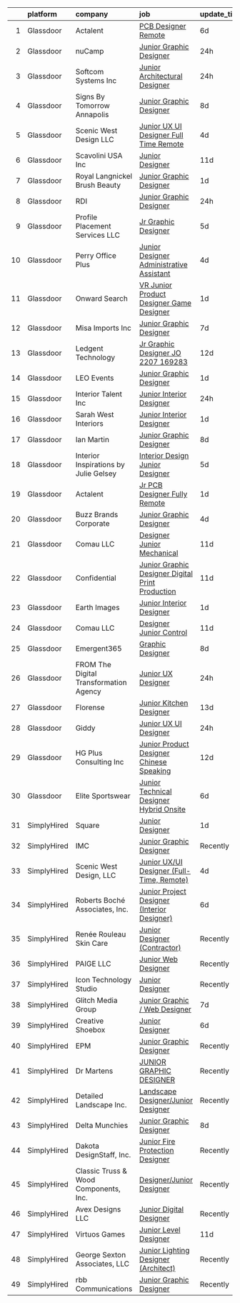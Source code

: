 

|    | platform    | company                                 | job                                                                                                                                                                                                                                                                                                                                                                                                                                                                                                                                                                                                                                                                                                                                                                                                                                                                                                                                                                                                                                                                                                                                                                                                                                                                                                                                                                                                                          | update_time   | location            |
|---:|:------------|:----------------------------------------|:-----------------------------------------------------------------------------------------------------------------------------------------------------------------------------------------------------------------------------------------------------------------------------------------------------------------------------------------------------------------------------------------------------------------------------------------------------------------------------------------------------------------------------------------------------------------------------------------------------------------------------------------------------------------------------------------------------------------------------------------------------------------------------------------------------------------------------------------------------------------------------------------------------------------------------------------------------------------------------------------------------------------------------------------------------------------------------------------------------------------------------------------------------------------------------------------------------------------------------------------------------------------------------------------------------------------------------------------------------------------------------------------------------------------------------|:--------------|:--------------------|
|  1 | Glassdoor   | Actalent                                | [PCB Designer  Remote ](https://www.glassdoor.com/partner/jobListing.htm?pos=129&ao=1110586&s=58&guid=00000182627f8294b535912797bbaf69&src=GD_JOB_AD&t=SR&vt=w&ea=1&cs=1_dd041f66&cb=1659509900226&jobListingId=1008034383531&cpc=C4A69CCDBB3B9599&jrtk=3-0-1g9h7v0m2kltu801-1g9h7v0mfihmr800-6fb0c064db6a589a--6NYlbfkN0ChYVx_I3yfZ_JDY3EFoivtqvi_stwnZ_kRt8Dowt_l_d1ydueao4NE-oUleRJ4yhgzUSivYVIO_yvYWBiVPNKzplMcsbTJY1369zMtmZnJ1Bw7YcJTeiIlHGzU2OUWeMRLOx93x6tnB3JJ4-4aHeXxqLD1rJ7hWQIObeU3_qNOpxU_nl466G3zscMeFRx8tC7_RLWFcQmNDIRFEaXgGJsgWk9vxq2zG88fsPrOUUcPyDgSR9qXZj2xpR2wwq6bOToB6J-OkbrRb5A3RgvHvpj7ZjwNC1r6QVtQMxMQK6QcFb9wamXLrOYHg8H_Gr3pWKz8EfNl4e9S4I0Y_a2IsV7X31mi6kuAzthEtZmUcUZEecrtIiloogFBrA-E9Zxbx4K78psAQLkfSF3n02a0zZ8an6xm0tJEiwNb5bLRsLWZLj3ayCs_L8aInzGw7vMnO6dQLCqYO2J8boQvRZYBkIu_YWWXT2O_pFPCOonEHmdwD0J-9VlkuonSY8udtS_NuSgNo8ZUauOEtfdeJ9DgpuVRmEdTlqjGgdzERQMlq6vXHQB3pkKdP6k6JWwnEHA0mtqV6WgqUdRjygyJBiPV3edHEn3k8jIgwqMbZiVn9ci_q0TuSWX1NneFL6iGstl66Lm2RKYWRiej_fAWICcOJFzPZbLchV1hGAyVgl2v-gv0uCG1a5rXVo67GNrxnXvUZcfllEf7CCHNIPBKqPWydMb8_UUJ7C4wMByZxIA_etjNiSrYHz8l6Cjcu0Yn8EZ086Q5WLukUXIMBmTD9qFsyv7_XzPHhi5xXaC8M2JTJcIAy46o6AkmoiP1Dr7iO5XUF3XEj4fB5LAPqqgp6oEW9I2r8iFb7jCkqbc6AyfkwvgTmtdkR-_LROjCO_uXCci5eUqyVbCoYenIQn5LhEQCsgOXCzonUThB6vnfqg-Ip8P6-I9wnw8bA5JTm50lAH-WUA7p1FtXUXY6wyKIUI7X1ddk)                                                                             | 6d            | San Jose, CA        |
|  2 | Glassdoor   | nuCamp                                  | [Junior Graphic Designer](https://www.glassdoor.com/partner/jobListing.htm?pos=111&ao=1110586&s=58&guid=00000182627f8294b535912797bbaf69&src=GD_JOB_AD&t=SR&vt=w&ea=1&cs=1_2b7cc4e1&cb=1659509900224&jobListingId=1008047519966&cpc=D99DB9A39DE67464&jrtk=3-0-1g9h7v0m2kltu801-1g9h7v0mfihmr800-7e9e858a93eadf85--6NYlbfkN0BUs6qvvK2vSJ-Bb0DTS11l5HgRXkN4TJ_ztSmXw7_O6t4VXz6E7M28QgIw_yIzd-Nwn-EggldcfvttONLLgXczS2uUPv0fBD5y4pmYTZjcm-Y_xGfcvfXZ_3SHU6UGoMLAq5ihCWzCkPZ_FeCr9eaf-MvO_Td_TBj9qJp5w6pkHr9i2cg4tzgFJ9q7my8_jAlsZOfD36RgiWQV44sH5ynqy-5Cfanahd9nxPTCpUsUicO19qjT1tPhkpz19JhTTBjBwi5NLbRiNBXIYOnqV8PyXi7WKRytP1uo-R-18C0YxUONo-uryL1PKZVRNsms9ln73drqlWYsdfwOlE0ZhWfZNpn4c1I8TVnOyWRWBlanj6j0WsFVyEZRGvCT0w_g7GfRtkYJ6yps866wMGKnj0hqNe7WF6IBlry-g8x7kGADnB_-4DKOcoip31HUXDvldOLmxD7QtmDdhANWZOQnQJid3NlBTR4i36p-YbmS6Gmmyo-L1lOhOxieA9HREiJ2_oRxSRzFEE2I0g%3D%3D)                                                                                                                                                                                                                                                                                                                                                                                                                                                                                                                                               | 24h           | Sugarcreek, OH      |
|  3 | Glassdoor   | Softcom Systems  Inc                    | [Junior Architectural Designer](https://www.glassdoor.com/partner/jobListing.htm?pos=125&ao=1110586&s=58&guid=00000182627f8294b535912797bbaf69&src=GD_JOB_AD&t=SR&vt=w&ea=1&cs=1_4f9ca533&cb=1659509900226&jobListingId=1008046860702&cpc=451933188B21919D&jrtk=3-0-1g9h7v0m2kltu801-1g9h7v0mfihmr800-f387b220f9bc2211--6NYlbfkN0Ce3LowrvSPpubloO8oLDwpDn2vtQS5HeWmk4JvU2dkJU3dlTGFqNx5DPdqMAB99amudwL-71afHQBIWGnidac2wt9UW2iqHMN2GcdR16T7Sy9IOpLP1ScScOAdQVkeKlm0vx7tK_qFm_BQKlGWoTbB_kQQkanCsDbMY_BaOc7KbB7WzhbNRPdzMJlKg0oZ58y54ulgu3OXnLMPY6k6BwWctvzkZfCNE0U9zUAkdDI2ypUI4Pm78DFnAqmvt-hvlKyQ-ql1rbkELh1BxwbMvPIUF9lJC_Ts94RhHbODrnlxt7FEGeqNmFg7iF977Dgny6S-F0IbREDikEP-89Tk5V9BzQG3h6P0KzqoOw1oqn3GBFNhyA8jbnSObbqHdbEyHbFseJj88TWWE7iRkaBs1_WwR4aNwfKqslTe8q59uGqo3tI7zKaxuR9ItH0QJt__B3wnldtlxgIJWFcsorGkU00uavPZP5sHruMJNx20gkDk-YGE81YzRqaITRx58qBqJgPSl8VXk5vVUw%3D%3D)                                                                                                                                                                                                                                                                                                                                                                                                                                                                                                                                         | 24h           | Brooklyn, NY        |
|  4 | Glassdoor   | Signs By Tomorrow Annapolis             | [Junior Graphic Designer](https://www.glassdoor.com/partner/jobListing.htm?pos=117&ao=1110586&s=58&guid=00000182627f8294b535912797bbaf69&src=GD_JOB_AD&t=SR&vt=w&ea=1&cs=1_3ec83ee4&cb=1659509900225&jobListingId=1008028432776&cpc=BA15C3E50D27FFE8&jrtk=3-0-1g9h7v0m2kltu801-1g9h7v0mfihmr800-8ee21e6e7a4861dd--6NYlbfkN0DS4klEoT-72YiTRX-eCpqoZkSSEUVFDMFXU04euTm0xQhOiOYe2oJWiDNj_lquXxLFb0OtYnSKW4dM6pDGYKP9tGartCdpRQSkimULGehfeziEPPP9ABsP0L3qZpODt8kldoPJ6J_0mz_adiXivoFDxc_zeLUoAfhAgQpn724nT1E15iBT7njFOr-cDvckO4oivxuhZL_goam8M-lxeXVn-x7JPtoakOtquZqpsAOVKw64hCuPzEaldQHa2f8EQpvZNTpH8CyuWjSNeiCiKLlvudcONFhZI4n445DddWCxF9AFsvL364AcCj1FeT-1RGN353kcXxuOXy9u_zF9tCjFV3Bk3VsfeWlC-0EhosQwtwNY996BEwTTEdodzR4BVzhwADNukFh0dFfOf6CtlASvr8mTur-jzcpKpGvg9_yLy6KWLg6YDjveTk6FtTJFahMXIvcjUWdlnRTPCQrVRtEf7VpvETQkPRcfAlRTVFyoQB24qX4d_xxhXMrUn8DN-L0%3D)                                                                                                                                                                                                                                                                                                                                                                                                                                                                                                                                                             | 8d            | Annapolis, MD       |
|  5 | Glassdoor   | Scenic West Design  LLC                 | [Junior UX UI Designer  Full Time  Remote ](https://www.glassdoor.com/partner/jobListing.htm?pos=109&ao=1110586&s=58&guid=00000182627f8294b535912797bbaf69&src=GD_JOB_AD&t=SR&vt=w&ea=1&cs=1_566e59df&cb=1659509900223&jobListingId=1008038829494&cpc=2CAED5C921A5F994&jrtk=3-0-1g9h7v0m2kltu801-1g9h7v0mfihmr800-dc813bf411e91ac1--6NYlbfkN0Di20U8kyODQb6-AO2Vji-gz3AZLHnbpBo966FLagvruq3rFILu0QvDCpK9UhdhY_d3JowbU6n4M11Js_LYbmnqLHRnBQlkIY0B_Cmuwl9MtxMY5L1RwWegY5XzXch3d-pZliW03Y6g450BCFkjxvpcFSRt0cU3pNoMNOeHGzZK_laZvnMCqk-rDD-w6puXKxGxMSEuaEdiz7NppxSr_Pd_NFEfo7i9kbYL6F-sbi9MnfP0Cl0PmPFkyLv7_7c5WqnZquoeNIj3db7hZyAyOKjrccFjdT1kh5DmCHN9uKY5b6C8Yc_gz3X2y1HO5a3C-_p5SR2A17DK4D45xPBTw8Rf8eujGLsJwvKc_tu39zVtcfDWEealVrQDsxHmRkRjBpu_WI5_TiSGwnwVaUZibgPG0Pgh1RbRi-0iyJjmWo46W6eQWbiFgiosf7bOudgfocl_cb7tVeqBhdkZ3C3QUWhp)                                                                                                                                                                                                                                                                                                                                                                                                                                                                                                                                                                                         | 4d            | Remote              |
|  6 | Glassdoor   | Scavolini USA Inc                       | [Junior Designer](https://www.glassdoor.com/partner/jobListing.htm?pos=101&ao=1110586&s=58&guid=00000182627f8294b535912797bbaf69&src=GD_JOB_AD&t=SR&vt=w&ea=1&cs=1_d48676cf&cb=1659509900221&jobListingId=1008022693902&cpc=90FB925E786A2860&jrtk=3-0-1g9h7v0m2kltu801-1g9h7v0mfihmr800-a67a476fd24759b8--6NYlbfkN0APToHrk7ILONyRglvlT3LJMO76dZGJsKlG8WQjsY8Cq8sfDFa7YMJqm6oZMXXwQvY75ITod_lNfMSPf7IFS4YMwT2jQcZQll4CLxI3dWIMJKeTTvWRMEK2wVGkBSJulV8aHsUzKvEwNtcagAZ-fVmZmH6StCRjfGpLmhsIsRDh67hqU4DVW2FJ_Yk0UPrVvbD9tZhsbRf_WiYthkLflMvYJGrjZLpyjjOoFgi7le-1P3S9kBM38zsReOHvTq-h3_9dc-0yqapSa7nZWPJnUinE5F24DkoVnO1IyskFUYcr5CNA5bodKAubIGtw9BF1iM8QTLdKuBnc7hOVAON1deYwGIMR3Q5bX6-fA7sjpzsU5YE_pexx16C4YERPKK_GAOw5kMGWlNjO3_KAk9Hdan9pgR5v0YCApGo9Zl6tcbwiPSNxc5D3giRlY7HRqI6VCdJCtIUDVn673YaNTWo1Xs_J2FblTG2uFsEN_vm30UU-8XKvPF3RXvwwFDvGRoIr4NI%3D)                                                                                                                                                                                                                                                                                                                                                                                                                                                                                                                                                                     | 11d           | Las Vegas, NV       |
|  7 | Glassdoor   | Royal   Langnickel Brush  Beauty        | [Junior Graphic Designer](https://www.glassdoor.com/partner/jobListing.htm?pos=122&ao=1110586&s=58&guid=00000182627f8294b535912797bbaf69&src=GD_JOB_AD&t=SR&vt=w&ea=1&cs=1_4ea8b734&cb=1659509900225&jobListingId=1008045002325&cpc=5EFBB0462F9C6B7A&jrtk=3-0-1g9h7v0m2kltu801-1g9h7v0mfihmr800-421cbe952939c798--6NYlbfkN0BpE-cAQ5W3YA-r2UOG4w0-H5Jb_BoUWZJSJyhMu0PMY1SwZdU3k5qf1ZYQ-yXwxSs0iKPWV4IZNRz0iiLHN31d6WCXP7o2GtapHUV2QJ63hgmEax7XwaYMq0RB60QeCrB7JIqvD5tjYqVkKP4dQQdsPdpWj659v2Un56dbbeuh14v8qTBC2JYFTL_imgQzAIQ37c8OIKo3kxgi6VLYZ2_MHYx_Pmq2CXVMbE-kkki45-F69sMk3lE4hWh42WzcqSwJmpDknNg-e10klu12XaSyhPxrxPCBHne72vGStbZxFlURwaHcEWGiJipKU0Z8yVM7OjYxwf0jdZZi8IlRigb_Ezuuyy5TBZIafO6yyZlH3pcWXdk6p2pq_nwqB6o2Y0pb_qCpBgzUQm13hWxe-6QahTx3TwfwvLOaH5tYda32MZrtvVjbJ3vUdNvCGv2PTxGqhjU1XiU8VfoxZEccTBnJtG4NUi16GB8ur-e21k86V56HWjOqK6fsOyMB8KvKcgQ%3D)                                                                                                                                                                                                                                                                                                                                                                                                                                                                                                                                                             | 1d            | Munster, IN         |
|  8 | Glassdoor   | RDI                                     | [Junior Graphic Designer](https://www.glassdoor.com/partner/jobListing.htm?pos=112&ao=1110586&s=58&guid=00000182627f8294b535912797bbaf69&src=GD_JOB_AD&t=SR&vt=w&ea=1&cs=1_2e835374&cb=1659509900224&jobListingId=1008047792371&cpc=56632219D727AB75&jrtk=3-0-1g9h7v0m2kltu801-1g9h7v0mfihmr800-d8ef0bc2bbcec5d7--6NYlbfkN0DdNONLqhA8z6QrX6vw37qu8cGScUjPKwqVQr3YAsb4-0eBp-RYgg9wh7qUk48AVuOAqBxdSBybmM2NVdrChKCzUqsdmJE5szkNoDt_nK-dxr4xOmjaPFYfK3XPOWXqao4BdprBO8pakyJxbCgT4nXyF2QSqlujt1moYQTE7-Gl-9xz_0d1RPv7OQT1_IkqpMEZrs9Kv6CaHsHUHLU3TRSC8jbPMzsg-Bx0iaC9jhbD_9wBXNkdhx_yT8-KdVdDfrxgYWZeDcAO1JqQq7X5k98-5AyOL1SrW-NJ-7eKACBUBM76MWOujmSsnPjcWhAYRlw2u3i7BFyApbsYLgoYzmh-nUIyuAZkHVWmRAUkGnudX6ezEAbmD169ZkmGFO6yLTEIQcjoHgAyYhn4fhuRhTlB4R5bWKNmcAkNbL3JgWPoN90bIQg1W4Aoy4W3VBbGA8A6teUyNGdarlTuEa8fpLSlbrrz7aaV9BpIYd3t_NnhZt2dJqZJSZKJMX_lCCtj9auwaA1ruhWDjQ%3D%3D)                                                                                                                                                                                                                                                                                                                                                                                                                                                                                                                                               | 24h           | Rochester, NY       |
|  9 | Glassdoor   | Profile Placement Services  LLC         | [Jr  Graphic Designer](https://www.glassdoor.com/partner/jobListing.htm?pos=124&ao=1110586&s=58&guid=00000182627f8294b535912797bbaf69&src=GD_JOB_AD&t=SR&vt=w&ea=1&cs=1_0cf3d9fa&cb=1659509900225&jobListingId=1008035779308&cpc=0C139D4CAD5A6DB2&jrtk=3-0-1g9h7v0m2kltu801-1g9h7v0mfihmr800-bc00bc8c833fa788--6NYlbfkN0AB9QmTA0CCjNV0D_cA_rQfbQIKI-slyn3CIlmX3zDlnjEI3r6Ie5n1aNp-tGvbrIQstucOv6WKlSuZQ0JDEwJVGeVHKP8I8TrFNQPxQxFrIV-j-YcZJxG20czVRMppcpit16f4uHrjMQE9Wpq8dkWE_C3mQvcum8IDuT-vDSX0KXNJCODtai5EX-4XYeRsudmdS5mVrRCsi7FYuQaD01ZP89jaGQ6ss_Y128YkHdEbIOFNYqWOoJUEW8U-HBalDVz_bWrYjGPBEF7B8AaYNQqothrilnTlEgJyfnK8UrCTVviRKBpck1AfhcrgGciDdiRtyabNUmU7YwQ2Qvz-KNtZS5MqPHz1zQFGdv_CmX-aJR13bzu6DbXOVj_soSQU__1SxQBwBFhvxjE_52Sy-TTV-sDQRrkyhMmPW-UbD2G7b8n6obyAY4Qcup3E0vJhHqQ6fo8ocy5QexCprlCPoLf9-EkbX0LBiLAPBAJhw6co5xZti0Ko4S2rjK3gOzJWDuugkE4MA9QkYsfNtj9AUtgZCLbc3GKCwOCgagTMmhFm3Q%3D%3D)                                                                                                                                                                                                                                                                                                                                                                                                                                                                                                                  | 5d            | Washington, DC      |
| 10 | Glassdoor   | Perry Office Plus                       | [Junior Designer Administrative Assistant](https://www.glassdoor.com/partner/jobListing.htm?pos=119&ao=1110586&s=58&guid=00000182627f8294b535912797bbaf69&src=GD_JOB_AD&t=SR&vt=w&ea=1&cs=1_d3dc143d&cb=1659509900225&jobListingId=1008038045942&cpc=39A4E8CE329AB187&jrtk=3-0-1g9h7v0m2kltu801-1g9h7v0mfihmr800-dea08515077e5541--6NYlbfkN0D0ZqxdZg2TwcIemQ4yr89eGinLCR7bn2QHXosobzuZIHsiSwugb_1pIJNK56fUlB9z4Ba1KHhOtesbdIocpEw34sEX8Qsow8XOsXqHpg40_AA6to6_lPMxW9PdKXK8nfrzQcxtpcC5xJaFbEI2J4ueVU1_UGLydAKk37iIWbu2-aNeHoXiostu1sAUNjT6tRA60yrY4v_LoryUekBE1T6sOQ6QWGmj06u7l9qxlLpknin8cDi3l47hricDThZIj5xwd8nBc3ve1UrauFxQ6dejFsrKhtGIYxWLRLct6k_5aHNBYhodBdYxbdtVK0cl4sjdTTvjl93b4KydIj8jpFYUAjSmyW-fjOnDWtiuoncv-emiByslwMzBTCuCSKswtwBtxeZbfIsjsVHvBTyhxicDs8bZJG2v6sPIzXhzyXPxBGkQWF-FVj6UuM5DlqFLcB-q_RcsHbK_aHzdap3waWiNdbEvqKM3jDv7zw0PVqW_i1grNoRHUaZrDdX3IYKjGgx6QeIvHGySmpkNeeNwHcV1)                                                                                                                                                                                                                                                                                                                                                                                                                                                                                                                          | 4d            | Temple, TX          |
| 11 | Glassdoor   | Onward Search                           | [VR Junior Product Designer   Game Designer](https://www.glassdoor.com/partner/jobListing.htm?pos=128&ao=1110586&s=58&guid=00000182627f8294b535912797bbaf69&src=GD_JOB_AD&t=SR&vt=w&cs=1_a857d73a&cb=1659509900226&jobListingId=1008046011844&cpc=47CFDC01B3F81FAC&jrtk=3-0-1g9h7v0m2kltu801-1g9h7v0mfihmr800-23ae7b5554010dbd--6NYlbfkN0B7YoEZZ2QAGDyEGGmBPAUWSHc1Mt3sMCn9FehKcWA3w0R0aH9tn_iPRcrT6N-MqNT9feaHJmheVURNHk2ViFlQoiihs_OX6PHKNSP9eYUINWltSyP3M8wxDe5DGLNW9sbL_IZ6P6QLtFW9k_mzOSzToTM1XI0nJt3Hy4cZKfdyiupqMAffwJQJ_LQGRjr_QDkJ-JinEPZ_4-LMFmeR8xWr68jsRnbnRFVhfL8SBjFTmS9f81ls6gYZKlyD_OzDPLH5x7ztPIDX6H30RAoFmGO6QM3togAd8t8-91Ly5kezsMOUAnO9VOvHt1lzTQ6N99krMa2L8krKQ-viVq72wf_cGNS7qj1sBC8_FAjWVfHZ7LGXzvcCb0mhy3-WtY2nmqjY8H0fbh3gtydSCHKcBZ_FOS4NNx1uoIdtnpHSuR8crTJ1kDZdAfWpmj2KN9D7lm8AHB5ie1OGv4INWICFdISs7fdfOgFd5tp-u3O_5N6Fha8KRtPb5RuSCcknYfZ7X6qOxlA6-GJ5dTCId8hawgrvPEXSntmFeidQZhyN5aKuV-S0Dl5Ix5mrdCt0xOSZjvw8VE4O7RBxaYDrxXvsmzW6cs8IE8TVbjE-3xVqW9DoiFMlBo8tsIkIgv9Im0_uPbVnTMqMrGUNBEh8L0WiVux4EE_I-jv3TcMRm53Oxf0yKyqDevQQzh7zZHf3erkS67ye8GA6Si2C176osezNLsX4NbJYu3VMjKfVCX-Bjt__K2odh9D8dfS08vArvfnneijr6g8GdrKaQSBCttCjO9rFVe83yAXYgVapEvX9aqpJT1xXz2svF3nNEjyLUG_0xIrZigNNpl87vdWWysLzBI484a2an6iBlPLZhi8665AuyvA8A87zUh5cZrh2wrbknBzCK2laWlLhvLsIxa-YWk1rD4dsYNzxVipfrTZxPje51Ow4hDBNOozE00UU_uOTQV9jK9xmk_QErFNPCAb_1Nly4uh0eCjzya47m4fMZmJNHz49Encj1Dgxik5WUl7MHTkkDpbKZKkK1g%3D%3D) | 1d            | Seattle, WA         |
| 12 | Glassdoor   | Misa Imports Inc                        | [Junior Graphic Designer](https://www.glassdoor.com/partner/jobListing.htm?pos=115&ao=1110586&s=58&guid=00000182627f8294b535912797bbaf69&src=GD_JOB_AD&t=SR&vt=w&ea=1&cs=1_1de44f66&cb=1659509900225&jobListingId=1008031590393&cpc=C891152315FA1AD8&jrtk=3-0-1g9h7v0m2kltu801-1g9h7v0mfihmr800-b1aed8eff658bced--6NYlbfkN0BW6QI0tSpK3g92-Yf9PGUZqDECyaAu3fyvcJG7wW-uOSwkns76Rjw-eNTFEuMJMoWAqyOKi92TMFOk6nUloYADnQ5b1Th0o5ZmkgyDq6r1y-x11P7zvRlhC-I3UspMrPI3QPnEhalMoja3RcSR4JNH6jU_SPCysLEJzHGWU7dRDnrIqlhuPiLrstzjgsBz-5tv66ITKU6owAFGIwGHBWSh26BYjVXeumTRUSNhFnWrzds6xgZildkyfe-UA9WEzObPodu64S-CaiUBCs0QS1xJX1Hh73QE3VHWels95kfOiSBVe6VhWwLL85WQ0F8cGtI8S-_lyc5hH768C89QN1jtW14UDBF7CVULb-v8CVr1EQxlACVgQeFJb5BC_ZDisK3RCdBVrALc7u2WWSSwHf0VuqR-0x2O5aju_yrpKLOagANPx8SRa68K9nwxCputCqF0cIxvqwaDeGCb-68ZWIPp0-uAPgl95QrQCBAhkvtsbynvq5VQo-HQKiDvL8EgEtXvrU0KHuX7-Q%3D%3D)                                                                                                                                                                                                                                                                                                                                                                                                                                                                                                                                               | 7d            | Dallas, TX          |
| 13 | Glassdoor   | Ledgent Technology                      | [Jr Graphic Designer  JO 2207 169283 ](https://www.glassdoor.com/partner/jobListing.htm?pos=130&ao=1110586&s=58&guid=00000182627f8294b535912797bbaf69&src=GD_JOB_AD&t=SR&vt=w&ea=1&cs=1_f5421e66&cb=1659509900226&jobListingId=1008020011438&cpc=3BA4CE39D5B5DEF5&jrtk=3-0-1g9h7v0m2kltu801-1g9h7v0mfihmr800-0c9d824ff1f539d0--6NYlbfkN0BhfrGGbcblirJ0_oD-V1jJ9SBvie1turFDKTAe6KCgNxcglQf_GDNs19Mxti6n_SpG6kWkTAPOP-y5pi9QHxxuTlMPuAQAX7yRD8SmZBSYZXronnT4fNhGWoszvIp_6aZxwSjveuci1UE5s602Icy8320mlRy0wC2si8AD03ZNLl8MMS-86tbWMuMml4R6ZBbEdXX8RYtVjcAsl4C8tB0iwBjQ9whaahob4yTe-OOBmeQm3JWUt2ET-ziR6FpnQB10ZABAYfZ1YMM2x-iaOM_YVwnK0_kcH7AU5jv6zV8qDYX1BV1h27mN5gEBrMvGEHcoBXm6NCoaFoxSCHygQ4Q1nDuI8TvwjebNLhuxu4_ibdMkr1xOqaejQl5t45nhzJRkGB8mgajaXmm8UUez7W9VMd-3_Njr3K2qPswPNujE9Jp76GVUpphvrw3ZHwPtSnC6olEZGnxjen0GFdr19NN9xluFwPhVe5tonY7BtKnwNfZ2kulD9NbRuxfSnfL8fb90X30-ZGxo2CtfDz0IG5CQQBu4je4GK7c4MgQpYVKSmvEz6eqSXHLo4sERxN0rorwb6AeJ6k8IOvHykg12uaydAFtFJUWYPyiOgq09CcOU1NMF2CUY2ayzKxnf0VbxaNo%3D)                                                                                                                                                                                                                                                                                                                                                                                                                | 12d           | San Diego, CA       |
| 14 | Glassdoor   | LEO Events                              | [Junior Graphic Designer](https://www.glassdoor.com/partner/jobListing.htm?pos=105&ao=1110586&s=58&guid=00000182627f8294b535912797bbaf69&src=GD_JOB_AD&t=SR&vt=w&ea=1&cs=1_adf71061&cb=1659509900222&jobListingId=1008044713980&cpc=7E331B339EFC28D0&jrtk=3-0-1g9h7v0m2kltu801-1g9h7v0mfihmr800-251993c851a85eff--6NYlbfkN0CNc4_XkOrCJIG4rbt7jOELJF_6cAKStNL9BRzWr9Kw7wdakKiy0O99qzqOGfkyO-YeBrDOsOQrLVQCoySknxySUnQvXpo35f-aJKMH4TBJQlu60S_QJXJc0AEfbIynZZqbRlJCEncPpb4IJJEKo_GGbEnSLVFQZysL3bTWOd2AiWGssLXZooU5_hAs5ZEqZiLURtMadiTwSyE4wm12LhiiTUz9v04kcd2uOejwmx6B3IRSLb4OmbuRy9rta1OC93OaAxvHWAg-SvmKl1nZd0z7JdWVkLduiNo0LUb39hkkWfs5jOoMWI3dJ3cUJi2a8g3SkX8ioeqCUd6Q-1dD89LAph7irB6PaWvVIv6ONv2oUENYp-HXWxs-tQjzg-1UXEMot-fdi_ws-Wy7Wantd9UUDeYxSbMA5GXdpbTHCATzAuDEDP9T2pvHC3vs4UgCc8aewx-SOUoejO3Yk65gAMf4otG1nn_VXKg9twCHWPbKJayr5Ob6wxxqJoZWSkb8yZnkFdd8WK2PfA%3D%3D)                                                                                                                                                                                                                                                                                                                                                                                                                                                                                                                                               | 1d            | Chattanooga, TN     |
| 15 | Glassdoor   | Interior Talent  Inc                    | [Junior Interior Designer](https://www.glassdoor.com/partner/jobListing.htm?pos=102&ao=1110586&s=58&guid=00000182627f8294b535912797bbaf69&src=GD_JOB_AD&t=SR&vt=w&ea=1&cs=1_ec219258&cb=1659509900221&jobListingId=1008047126345&cpc=8A0D8B039440F4CD&jrtk=3-0-1g9h7v0m2kltu801-1g9h7v0mfihmr800-fe5b1be49082d565--6NYlbfkN0BHO6Xna3q-OA42Vsaiw1ZeznZFfapgo8usajcmRKi3sgRZsLf5BhmjiMA7JM8CICw2txzAC5LpSkiqE3m0w5_9YYBGcW0UBZwm05737WzgmVIsMFtxDVox5HCrvcS3ndXRcIgXQwJJ6UNVx2mrEz2KpvnSD6KZr-MfjHha9liS5nXpzNLIgN64vmM2wdE8YIwCDfp-2YtPAknKpEqVC61VTN-6CzPbtXaIhO3boM8mnpRAcGM1v2oUjgiWK3N7iAUC86kqK1sQCXFTmg4Ss6Qg9NDgqXUsexk4EqlvdyewjjwaeZW3WDQKzjiOOlqYUT6ZhLNFMRKA1R4tCCq8kctuYSIE6wmNhKD2TQVP7WGWdTg_gPMYKEbbNEWtKOZxk8GC1o8kyQCWSaLz_aBNwph7uA5fmXdNb0TrsxZxF5c4glnLcgUtPEe1zyXrT_3L8TdjvBc-_XpycYMm9H-WwWNdo2AGiRdZGaGNAVslwhjwQ_Ont78boNeq-dgMuZwtgYXy9DqS-bebtsthjB1COlWEuHULULS4ECM%3D)                                                                                                                                                                                                                                                                                                                                                                                                                                                                                                                            | 24h           | Boca Raton, FL      |
| 16 | Glassdoor   | Sarah West Interiors                    | [Junior Interior Designer](https://www.glassdoor.com/partner/jobListing.htm?pos=118&ao=1110586&s=58&guid=00000182627f8294b535912797bbaf69&src=GD_JOB_AD&t=SR&vt=w&ea=1&cs=1_46fb16aa&cb=1659509900225&jobListingId=1008045473165&cpc=3DB599BF2F4828F0&jrtk=3-0-1g9h7v0m2kltu801-1g9h7v0mfihmr800-ac62aaee4ca5648e--6NYlbfkN0A9kfZTiRYWHt4V_UlHnTnplz_AAP5eM0gguD2bxK_cc1X3QwunYtntffsN2-ZDTkWTmrgwhVw7xAzAU4V9tZj7Vk7b9azP5o_cWyF7OKrorpcnUkDNLe3Cvxomjb5n3QHwnsR2fkjf5qkoJIL8oaQQ6ffn6nVa1DjpnFRBWyTKpcsGMVwKM7c5csvcRh97HbRN7j7VWoDjPb1CcLJlbUk0YNesmVK8cTlCPQeuT_S1KaTf7VobWnmZuoaUR6kccwdDOTUQmfW6XQYWxGnX_nrlWquRYDmtoNgliUDAF_XhRPxVZLfR_W5h6L0e7aPpN5H_dpMEykurvaW03IbG5K6nemvh-o_DPdJUSqVa0mCBm-gZKr8DyMDbi7RN-SLYxfzuQCIHc4FDVCNkYS0fBu2EZwykNG_zAm-mmZCPxL3PW7Kl7wOI084uKmX_bOXfIpJLOqZOgnlsg0JanAoLxvxY8IDkbZqZNH0fxKEiZTp0mKN33P3I3-vUBjKkTs7MDpo%3D)                                                                                                                                                                                                                                                                                                                                                                                                                                                                                                                                                            | 1d            | Los Angeles, CA     |
| 17 | Glassdoor   | Ian Martin                              | [Junior Graphic Designer](https://www.glassdoor.com/partner/jobListing.htm?pos=126&ao=1110586&s=58&guid=00000182627f8294b535912797bbaf69&src=GD_JOB_AD&t=SR&vt=w&ea=1&cs=1_7dcf78f2&cb=1659509900226&jobListingId=1008028554443&cpc=AC285F3A3ECA6BB0&jrtk=3-0-1g9h7v0m2kltu801-1g9h7v0mfihmr800-bc80a271ad76c85f--6NYlbfkN0Da55cD5SyBLpPH7k1CrVrulUOH2z8rmQzTVue5eMZiIb3wkNQGtKppyEjT5HSkoW-pTH8ZvLdW1x0bHRMsM0UCYHXQxyvmqEXNWoY_1xcSEbmLL4ZwkruUawrVGbAF4JX5pIFoHoT0RhNKAuy3H_47l_iaWQWqHjrkuHDq6HNU53Y-UuelfvGEzaXjTO7Jt1xWctCQThOSDwytvW--MySY8wKdAoWmibkfAzXFkjvbgGrjk1pRJDSWD3bScgt1q2z-YGlPLrIE9EgYpBHD17MTvoF94o6d9MbO5QaE829ZDnDjVspG5dKq28isTmcSuscecijDS7L8p6P7PKyk0nG0Tg-yC7F3n_wCe1tT5IBda5aQSVbD4U8HXJR4YTOmMDaFNUtxl4m9m49GPGsKhrZzyTCqOwQGyNDvD1AKGnNr1g6zED5D1g5LMc8Ar6V724u5DDCs92wy4REmVFDKYII9muuvj1qGTlVB16oprGgMmXUrS421uBBPHMzBXkbaaF2V4SqKyZQ4eGsZJ_sEpdg9aBrqJ6L-dLau_8rl8CSUJuyOyUul4yh-REx99yjrgygrOBqzOhBX1rHG_1GqYy9I2aTDjfpa6CAYcmGW7S03f7_UnEw4oRRW)                                                                                                                                                                                                                                                                                                                                                                                                                                           | 8d            | Manhattan           |
| 18 | Glassdoor   | Interior Inspirations by Julie Gelsey   | [Interior Design   Junior Designer](https://www.glassdoor.com/partner/jobListing.htm?pos=106&ao=1110586&s=58&guid=00000182627f8294b535912797bbaf69&src=GD_JOB_AD&t=SR&vt=w&ea=1&cs=1_0009349d&cb=1659509900222&jobListingId=1008035630445&cpc=BBBD384EA192911E&jrtk=3-0-1g9h7v0m2kltu801-1g9h7v0mfihmr800-29ac1a4245cbcb57--6NYlbfkN0CB1tmP7rfbaHtYFmPjg1Xv8BJr6DUbyz0HQmM4H563ArpFMs2Wc68sjP43FsWD8c0ZpTOdmTPgwtM0goJng_gGnJZuzUpbWpSNvKXHChmKhvv3RehOaLSZJEKYp5ZiVmzqd0ZaJ3dX8TJiks7HyZ1vWF23aroZegSno7Z75eH-3ZrTNMzX6zbmfBdf-lNOQvEfyaGtiCTB1yZ4ZDSbxePrnRDKHNvOTrKgDLU3vCZc18Bwp1M_hGmKtgrKbyFwVHK0iEpKkB45kcZ9eB4tcu9azRnn3Pt-ZakBYLN7whmGM4zsTHieQKA9p5OhiZ-7KeLB3MnXRVzBXsZy2A-h4taTjP1Nrp1OY-X1Hl7MxxTDAAxdvuEYsOcMfkXjp6DpzKRvxnko5apZSpb3VRvGqOrXfL0ZwO9j1xn0uN6ZGxnivkrq5Kry0PG7orTCQw3i2CjK6-vfhvLV4gjMN-Gx6Ksj-XB4aHOZQn0qdu8eBv1Z8vATZk_5sVkVqeyFihY0BpPd9ZgzaZHREs7B8675IcR9)                                                                                                                                                                                                                                                                                                                                                                                                                                                                                                                                 | 5d            | Manhattan Beach, CA |
| 19 | Glassdoor   | Actalent                                | [Jr  PCB Designer  Fully Remote ](https://www.glassdoor.com/partner/jobListing.htm?pos=123&ao=1110586&s=58&guid=00000182627f8294b535912797bbaf69&src=GD_JOB_AD&t=SR&vt=w&ea=1&cs=1_40a7e778&cb=1659509900225&jobListingId=1008043320146&cpc=B076152010A3B66C&jrtk=3-0-1g9h7v0m2kltu801-1g9h7v0mfihmr800-0c0a290917e44a6e--6NYlbfkN0ChYVx_I3yfZ_JDY3EFoivtqvi_stwnZ_kRt8Dowt_l_d1ydueao4NE-oUleRJ4yhhu6_SvnNr1ClYJTXE2U8E5ywS_q8ScNcSKjmiDpGTsJ2-K_-hkuLtuw6P2suJR8KlS-_P2AGcMFbFstggASmHhP6IA-2gv2BFPqPGPbmSMuCQw5iBVxmM1j5ttqv0EnOI7J0wpWzWyFNZkC9lAyOvx43WllbreLndaGzVy_Si2PHNFUNRGTRdQqUnnhJs9dWRyKXZVP3UVF0gMKEPd0O2B-MzWvF8VmDFRSq_uc4OSFDZ7BmwlUdIxyi7RcRRiJAlkOcxMBttjaDjw-F57N3JmGkQ9bwya8wEI5ORTxXdK869XQZjhuY0Kmg_YQceDfMJ-S1V0HgwYUGKtXYEIexZ3fc2bGbVjQoG_DJMHMMpy5xIuRdYcDWUwTmk_Jc-aUNXRZwPYGvobdaRiHMRMvpNggPakgtopGDbaPXIa6nv4WVLwta7glGmII__YTN-8zYMFimoXSCoVzmnQKffJ0B4sVi4gWGbTViXXsHIbe6gTLg4WTuzg57NpojXoOQerh_-fY947Iz0--rLSmxfeJhyPd4idLGDwS8mQzng-S10LA15e7Kx2S64iLeB0oFsg8VNhRUxmj2WZzNsehtLan-5x_5Y3PK1Y97L5QCpcGuwGuz6H8wLHMLXAvkxEnZ4ImSYi-zo9epUn50JR--g8p3QgA0_YWeYFZXY9X0ezai-8iJx0bxrAwMJ3PDGK54JORMJ6v6xSURVOtq3g7uKLbuxcvzIJ_xp2bPNkPxUNYay0yGUc22nvy3hDV5h72PYdRKEJo5mSRsYiKBW3W1CQmT8AuXpMW2OrUcRrrDJLGH6fI2vGOkEHN8C1Pc4SMnqKSd6nhtwArLTbKWduE-oFdAQXAt-Qv1jM4iJ_5r7hnke9uAQ7HAd02LKFSfXOHlKXRo34UilnisCWHvoza3u0Dhmi)                                                                   | 1d            | San Jose, CA        |
| 20 | Glassdoor   | Buzz Brands   Corporate                 | [Junior Graphic Designer](https://www.glassdoor.com/partner/jobListing.htm?pos=110&ao=1110586&s=58&guid=00000182627f8294b535912797bbaf69&src=GD_JOB_AD&t=SR&vt=w&ea=1&cs=1_ebeec62e&cb=1659509900223&jobListingId=1008038403795&cpc=BC94DADD91C18169&jrtk=3-0-1g9h7v0m2kltu801-1g9h7v0mfihmr800-bbc80369bec86541--6NYlbfkN0CUB8C6Zrt72U8biIQQfEaXDH37uDeO0jB_BBUgr-W5pI5e5ZBMQb1J2hHecl635HwL2PwIvcdvBXPQLefrMlYVGeVJRs6b-cs3yXkgeGT5p6_OqiY-bBOxVKInDCAvOQP9N6bDVhoU533FIcvyC5ExdywfYS3gWfm0NY0XLRnHHK3kJgy38zjavUAQvXjwgsAabvxPnmaSF7ujh60TutYN_ILQeD1mzgvSGJE221k5b8CbQEy41t-OmjbcLpVik0PO4Bkp13ItU5oL7hR6bCxmCvfBfo5Tv0EbgUGp7jBvTYfKSSAvHfaGR6P5RMdylGYylzuYZhbOM7zJBo9936BhjFHQqYS_bOzhgTs_8CU9lZQ5YT12ZpH2VTh7jH2IQ5-Z7VH2DsDv_5y4wWT6FUASolKA9fOgLzTEaOYfxroS16UqyG_ssR8GvbLM1nOZWK6Dcj2_lmuSQB046DszL5aO9IoOMk97hZ7mjp4gZhosI24zlt8wSf2D)                                                                                                                                                                                                                                                                                                                                                                                                                                                                                                                                                                           | 4d            | Virginia Beach, VA  |
| 21 | Glassdoor   | Comau LLC                               | [Designer Junior Mechanical](https://www.glassdoor.com/partner/jobListing.htm?pos=114&ao=1110586&s=58&guid=00000182627f8294b535912797bbaf69&src=GD_JOB_AD&t=SR&vt=w&cs=1_c12dc89c&cb=1659509900224&jobListingId=1008023368303&cpc=F7A2269C793D5877&jrtk=3-0-1g9h7v0m2kltu801-1g9h7v0mfihmr800-aec58222564475b4--6NYlbfkN0DbM4wYFu_sdyoYS2kWR1t0mwynfixhxc9U_5Iqec7kGHjHGYw-EY3xtQoD0M-HENCAP3q6wUvvgAu_9ERdkoNWbVgt76Zorpq76yf4P_UlhVDCHZS4d5-j5oSE9lhZs8GelPrKAJ_-BL1n9T3qgIzNHz75OzNWTPfJjgJBlsew7c2BBm9odh1zWeClPgs1wf-sphgT8fEguh3-iqjZAUj9CabmNlbEna5kDIAm_vkwS_0QPajDDy5uB8OplUZzPVF8VUTDBm0ybtQrTVuYzOs8M-MfYWr-AZKjiOOfUkykMLHl5wILSgGGGA8MQbHazMNNBIzusY0Smb1x8Ftr_LC22euPKjMyirY4TjUFp-2mNN9aqtcHvnOzSrPQ66nTzgQxE284SDadcfsqd6jWzAcjPLKRvmreLjD6rtQYF6fIJFgbUSxG9RCX_NBCoGkPvugd7BSth-cb0m1F8b_NM817ilAoP3vZrNBLP6MO6bNllqIv28zMX-OggTXjZe_xDSqR24vYjmULheMb6sG8J62uZDm6utjVwSn3o0Jc7dQf4w%3D%3D)                                                                                                                                                                                                                                                                                                                                                                                                                                                                                                                 | 11d           | Southfield, MI      |
| 22 | Glassdoor   | Confidential                            | [Junior Graphic Designer Digital Print Production](https://www.glassdoor.com/partner/jobListing.htm?pos=120&ao=1110586&s=58&guid=00000182627f8294b535912797bbaf69&src=GD_JOB_AD&t=SR&vt=w&ea=1&cs=1_2db58475&cb=1659509900225&jobListingId=1008022762610&cpc=A0637F14311B9419&jrtk=3-0-1g9h7v0m2kltu801-1g9h7v0mfihmr800-15cc239f69d159c9--6NYlbfkN0AEEmf4gNh4XgDtJjJu_YulsdDVW4jXW_xJBrY-kvSvdNnL8XfKurzs8UtOQlBMyR9XmOBvYp9Nro9cGyeQneX3jlNP0TxIF_K_sGPc5MWQdfFO9MDbkJnvCqWu-nD4RYouZWcJLNdhq02Uo7LGvCnqHogGLXlPFZrpzwkqf1i7OXJ-jPiUoFTdBBhL6q0S3fBo9x0So_EHaTa5awbKMXSjFvPKBm5udPTibg9BK3ihNc6YNYiLvsI54XIpQd0I-mS5m2UEpiqj33YjNY5B5RtHSmV81rRRl5_FKw7SJG5ci_djreTx-tN4F2vySLv7OLf2GKb4wZb2HYxum1SsPc0GqSB1KeWheDKTyoAIGxoPD8jrpCiswXM2XJ9qSpLLeDXxBlhBlDTPNq2BOFuxAwPlO1yUPorYwouySI0k0g43FRttWC3zYfiDMkZ_oRABiRtO_abrDvT66OL4xruJX1DxrVmKV7Q6EI5SJ-P59MlPTOsiX_4KZ3OfHuWmip9B4UyDCD4jXbQX-txukWyTC7OLeUOYYtfNr8A%3D)                                                                                                                                                                                                                                                                                                                                                                                                                                                                                                    | 11d           | Washington, DC      |
| 23 | Glassdoor   | Earth   Images                          | [Junior Interior Designer](https://www.glassdoor.com/partner/jobListing.htm?pos=103&ao=1110586&s=58&guid=00000182627f8294b535912797bbaf69&src=GD_JOB_AD&t=SR&vt=w&ea=1&cs=1_45bf179e&cb=1659509900221&jobListingId=1008045107878&cpc=D7FE8E303655E3F3&jrtk=3-0-1g9h7v0m2kltu801-1g9h7v0mfihmr800-64fabc0278206362--6NYlbfkN0BxkLIcfe0oqaYINownie861a0BJtkzmJW-WyGv8J0JYNFW8oQHz1wboO1O5b4LGtxE1phiDEl-DcfbjZlnuiO7SDUkF4XAbDgs9U_0hQZ97R9kbDMkSekYzhaU7a_DS0Ij0c__SbSP2aJ2o3HL1yZuhx3nkTjenx-En7r0MtC-u1O4wI62Sr6Dsz6SGf1EYwQNdTMwh6AkIpqkpMmdzLpgh74t7q3jzh4lxrcPnvDxSuCPjaS7RV6l4q-VzeU4jm-_bSj6mce9uXpR_v5dGwqkTqmgahuejpo5fRYmD3NFTuI0PMRmNg6ux5Nlts7KzDMRh9IZ2X3XtNWic72VAzF1VP04yqjnVK45WXh8_hvY9ZlnTWEk1Q5mdYX-hSCYRbQT2xouOBc1s8gHlOk8hIG0EBR0Ft0Wcci_gySte6CBI0Gp7JopJtSrrPQRQv5ffXNRbMvdnf0h2AhJb4kMON3JxDScKh4ZkEqsCcouwKbfXu7RGJuqwPlSY0k9yEPeFj49bcG9chCJPA%3D%3D)                                                                                                                                                                                                                                                                                                                                                                                                                                                                                                                                              | 1d            | Phoenix, AZ         |
| 24 | Glassdoor   | Comau LLC                               | [Designer Junior Control](https://www.glassdoor.com/partner/jobListing.htm?pos=121&ao=1110586&s=58&guid=00000182627f8294b535912797bbaf69&src=GD_JOB_AD&t=SR&vt=w&cs=1_7ea14065&cb=1659509900225&jobListingId=1008023368301&cpc=07D58528F3898F33&jrtk=3-0-1g9h7v0m2kltu801-1g9h7v0mfihmr800-3970f734701e6a08--6NYlbfkN0DbM4wYFu_sdyoYS2kWR1t0mwynfixhxc9U_5Iqec7kGHjHGYw-EY3xtQoD0M-HENCAP3q6wUvvgMLG49NKBV2esfRsfAJ55m_D1Jh34GKKNlmMSvXjKH81J6UfrWBdv8NC_OEGpergA_FsefUqhWPdCeNBucaQlj38SKvt4FG-onrwFPk0t1LwagA3KS7Hww2ADfJnGgRYjp8cZig03-gpPB0LVMC-u9G233nqrTD8oCGROCIKYfRm4kvu5MugAIBAnakc-7nOsrMmIKpMz00iirKitAIaBKgZc9Mry9YPRdE9A7P4HakLWzxJvLQnWmNVetIsdtq9sAtZzEqf1-cRQpudrZ1AMtlYjDA4lg_WrGrU6cmYQVAzuRX-XdYX4f9aeaeGPP4RhBA_tM5kSsCPDZHD3cW6pEOz8WPz_kD2oGTxqSAvj2GN_zU1P-pbbmbcSApuUz_qsKFar_1gmx6lO3MlUDvyWIp910H-8cz3yB--y3zJgsJKsTfnMBwe7eWmCF1VljzxBsCrQGY02hhh2Y1ZSLEy7BdHUSlzcJLVQw%3D%3D)                                                                                                                                                                                                                                                                                                                                                                                                                                                                                                                    | 11d           | Southfield, MI      |
| 25 | Glassdoor   | Emergent365                             | [Graphic Designer](https://www.glassdoor.com/partner/jobListing.htm?pos=127&ao=1110586&s=58&guid=00000182627f8294b535912797bbaf69&src=GD_JOB_AD&t=SR&vt=w&ea=1&cs=1_336827e7&cb=1659509900226&jobListingId=1008027978925&cpc=9DC6E4D8324653EE&jrtk=3-0-1g9h7v0m2kltu801-1g9h7v0mfihmr800-caa0474351eaf25d--6NYlbfkN0BTCpq13wLWCtelCOH84POQZlRFjfUKCtmt-L_UW9DrxS1QfPfEzZPq0MAshaasBjdIygRHYZoCrfFSim2_xlj-6Cqct-oe13E54HmvYHw-_g1BTFvgNWuAz8hKCcozb4uMaPRcWzEv3WwXHR8GrN7O7872fa5ZT7IrigrsDAtO1YekCF7boShpWvUEo5uisKfhQooJMlqmfKcUFPcqmmCUjJVJO2IdDTuG81FGly9cTIUeB62KDlbQjaLCdxWgyAhQ1X8tYSr8brJoYVIypzBHoblCLYLok7SJiVgSfybMSoBgQkuxA2H-a-KZA-aFnLiOEtYdXE9mt_9YoXaKDK7YA_rwA99Qx1dRN_06wToL1WbrfX63Vc5XAA8esUmHte-wqkHAbSIln_Cf78NXIbW7mSn80kh6ZGn3dhlSpbGa0qx63gm95BZmC8PdLs8SgRoN2cxSMCaZdT6p2VV3ndW6zN_lqcG12lhRVDf4NkGKsdt6PwK52IHz)                                                                                                                                                                                                                                                                                                                                                                                                                                                                                                                                                                                  | 8d            | Parsippany, NJ      |
| 26 | Glassdoor   | FROM  The Digital Transformation Agency | [Junior UX Designer](https://www.glassdoor.com/partner/jobListing.htm?pos=104&ao=1110586&s=58&guid=00000182627f8294b535912797bbaf69&src=GD_JOB_AD&t=SR&vt=w&ea=1&cs=1_1f3611d6&cb=1659509900221&jobListingId=1008047227008&cpc=84DBBAA61F05C438&jrtk=3-0-1g9h7v0m2kltu801-1g9h7v0mfihmr800-a63a719a437cb8cf--6NYlbfkN0Aj2TLXAQ6V4rl5_knDqqhYQSkhGKBwdgDy6Ie-sa2VaFMfW_XT8i4ojs98OQhh-2oFjH6Y4SmgHW5V-oN8ekncxRkZT0g1gQUF82znA_O_gZ2y1pXOl9Q5AroftFEgEz29SPH3qu_KlMoUJKgnY7zXRIUW1I2_flNoNL5cS4b900GAprGKNqf8UkmvX0CxVa0DyOiJp5jW10Eea8Uj-0IUehgUpPG94myBgcssmLeCjrU8frzG4c79e40ri7WdjF8f_r7mgm7rFlPDNh7EwHqv35ZjROoOwq_8od9wpeR6g3Wfj8ytQkYGWlUHwm9yFehUQwgSKysMRPBQVK_uPg590PYyzmNGZh-V3fu4TaGMf14kyA-Kng43wL0dVyaiBRbIA5il_bY_b8beClaVA8cxU6ixSDqWwLdwZDhme1dKN2b6kdZzDSkGqFV7fYFNY92XyxQQ9h0s0rW8tLecmYorxJz3gwp1o5Q3eIGwgbX2VmEdQJn8nGDfWhPZY-goZI4%3D)                                                                                                                                                                                                                                                                                                                                                                                                                                                                                                                                                                  | 24h           | Remote              |
| 27 | Glassdoor   | Florense                                | [Junior Kitchen Designer](https://www.glassdoor.com/partner/jobListing.htm?pos=116&ao=1110586&s=58&guid=00000182627f8294b535912797bbaf69&src=GD_JOB_AD&t=SR&vt=w&ea=1&cs=1_6ecf6374&cb=1659509900225&jobListingId=1008017383459&cpc=C5F9C09AE97B3D2F&jrtk=3-0-1g9h7v0m2kltu801-1g9h7v0mfihmr800-332abd62bc9091f0--6NYlbfkN0Bxcx3dmgYsCIsthLuJfTmEXdAfGCRKBcxpQUKffhFnxEjZTGVYD2VJM38cdY6CUpn66Z9NRWgPRy4XYBX4FxuEcRgwRFcnOo2QONOoCp-_8-O0hGpggv-X0kXnix4KG2ryTOfTHogLZKjuTUHdfYB4QyYjypHBsfhUUqAWaGcrnJkvPDxuCXhwjtOnMbppUiOCzDcTcT-UBOZvGsIU4uAS48-G5kVxeV2-iQQLL6Ta3vrox7xiURFuWN3uRwsJEgkpXI5zC9_ywjqvVZq96t1psSOISV1secnIpDznn0sNQ2LPWOXcympCq4fJdVMhSieeR-MnDVDiqMCp5gsWkTJ-rA9Rcvg5iD4Ri8doloiOG0GjCdfSFhbeUw3Al2rzjGB8ArqTSuYV58ps7N7LuA7Lg0SK_XKC5lTe8_sRjsKLFWipOQAt8O5-IXVQcq-auIl-G0fpVBq7QlpM6mZrylSE7NCYBFF9V3_pCvWZslrOzAH5O8981PRAnrggYX345tk%3D)                                                                                                                                                                                                                                                                                                                                                                                                                                                                                                                                                             | 13d           | New York, NY        |
| 28 | Glassdoor   | Giddy                                   | [Junior UX UI Designer](https://www.glassdoor.com/partner/jobListing.htm?pos=107&ao=1110586&s=58&guid=00000182627f8294b535912797bbaf69&src=GD_JOB_AD&t=SR&vt=w&ea=1&cs=1_9b0a4fad&cb=1659509900222&jobListingId=1008047336318&cpc=618B7C2C2BCBC227&jrtk=3-0-1g9h7v0m2kltu801-1g9h7v0mfihmr800-d1a4b60593d89724--6NYlbfkN0Cd5ZvLdai7cR0fypH5_WiGezUQesq24dbKuF0ly35yawptN0PyaNvimOpY191wOVNjCa9n6FyG0SI0mxvhmadnspxfDYAUWLRuIIll3rlK4kI6jXTffRrduenomHMEBI51Hj1q8WJ31fp8KHH0WDZnE4DE0lKRY9aZeALerYkXLAOimo2AhBlDIdqYc5ikrNoxDSV7VcE8GxOvjeP1mKGJdn-SG6ihHNVblbv5ku22JYjh55X7pTeDpDulrVDq0MICpJj239v6stNTcg9WmQbVJtbRh-ggNxzIXkBqw1MPtr_ZsKGiCv8suO6sgLJtHDnghGHgS3B1CuTAcNrRasRC1MCEwueMkg2_u7bRuHkPwlISq-t3HVA-EavmlEs3dVWWqAS0kpTO-e_iYBozQUYERb0320KdZbCd3aK2DXEZfwe_O-cdfqZSWWHK0HHFkfoTiNx9G7xMM5ZGhp3ZTJ0xykcOn1ZlRsX47h1QwZUTVSBV7MEDG4IvPVQGmoWr-YDVFp3jWAKnhg%3D%3D)                                                                                                                                                                                                                                                                                                                                                                                                                                                                                                                                                 | 24h           | Austin, TX          |
| 29 | Glassdoor   | HG Plus Consulting Inc                  | [Junior Product Designer  Chinese Speaking ](https://www.glassdoor.com/partner/jobListing.htm?pos=113&ao=1110586&s=58&guid=00000182627f8294b535912797bbaf69&src=GD_JOB_AD&t=SR&vt=w&ea=1&cs=1_5768b857&cb=1659509900224&jobListingId=1008020275272&cpc=235F38378B0CF412&jrtk=3-0-1g9h7v0m2kltu801-1g9h7v0mfihmr800-ef7f2f6a89d72898--6NYlbfkN0BHIfC1zsKGIu0R3teaIu8liT7fbRNLaQeDQfcPJweUK9FtGyWMTNeDrdW8OIZeMwx5Pqhuhc7e8vWXfGGYlA-tJ82GeO26N6khfRvPt27oZWB24fwSkLn7PqGQpHmwcQnYtH0i9LddaMMhW0n_8QvD38kMpq7RtKAM_CilaE_0DxrGGFmHJPd0kXPyAn6wdQJGWoBbS7CN2GUja18mWLWmY683aOUlwlnR9PlQ1zZj-2gmgx3ljsl82K2I9no8oLhnV4zgnVevfW8CNHrEUTZdedHG173196qkPYwvYQGiykXwG180GejD9FrcSON5xfhYWeJp_a8xSaL3qyJ2QMFa5Ggk4M1e9KJ44hbuID6F2rIZgoTC9Tkdr84mAQTtfftyAEiYLq-8Lb16dbR88kGKXUWk_ZQpJhprVIa1Gl_0Ha6PFfSgAEQjqEd4hKUpe3AsZCysHEwMk1CqO_lsS2UlDEYw8237B_zom074Zeu65yMtVTEhIh3fCseeDzOgIzmadlgx5ipNtTjAcW9U94LBh3FhDnXMnxo%3D)                                                                                                                                                                                                                                                                                                                                                                                                                                                                                                          | 12d           | Los Angeles, CA     |
| 30 | Glassdoor   | Elite Sportswear                        | [Junior Technical Designer   Hybrid Onsite](https://www.glassdoor.com/partner/jobListing.htm?pos=108&ao=1110586&s=58&guid=00000182627f8294b535912797bbaf69&src=GD_JOB_AD&t=SR&vt=w&ea=1&cs=1_84df0583&cb=1659509900223&jobListingId=1008032905456&cpc=9BAD89CD83072753&jrtk=3-0-1g9h7v0m2kltu801-1g9h7v0mfihmr800-979628375f4ddcaa--6NYlbfkN0Ae364efiIgq2uK97kZ7EbygmEuzVI0fHB8jh9l96RWh2PyT-4GRAvEYMKNd2i5YikEQKq2EsJdP617QXTpirYivKhrSkI4aNCGDRQGHfzq_BMglly8qINKSNi_dsnU2cJFlPXgUvS8ou-jRiFuB8yVpKfr0oU33J_Hsr2K1jWaymAwyXoJ7WoizBXrgB2V82r-O891Cp0pmh1bOnV58PhBiW7huar7xthsXy1bN-L-UVdRUIoHt49-7fHRIlplb6KiLRyvUJRgoHW9UqZ0PkCcI_glWh_Gax2ZU7nhMS5XOegV4h_Q7Or0S1GUGe5VAQujAiYj43t2-GRXNT7z_oElK4qnB_gT8bJiu5iHiSF3wllvZsc4qjP4nlT947sjxrmey8nj5kovFcQWcj8Grsdj6qMCsaOTAo0U17mGgqmv7VJVeIt7xQgZ4c5KC2iZi4LcAiDreVFQ59n2xAgxcOqW3L3wBi01Uv9KBnh6szfeJWctSKwUeZMhmJ0TjOWfO91XG1gxE5si4BHzhVIo_XO1iX1YmZlchGA%3D)                                                                                                                                                                                                                                                                                                                                                                                                                                                                                                           | 6d            | Reading, PA         |
| 31 | SimplyHired | Square                                  | [Junior Designer](https://www.simplyhired.com/job/GRKBoNfThfwdwqfpeG24tUd19geu72g60cEa_AyK0LKGykj3_bqMwA?q=junior+designer)                                                                                                                                                                                                                                                                                                                                                                                                                                                                                                                                                                                                                                                                                                                                                                                                                                                                                                                                                                                                                                                                                                                                                                                                                                                                                                  | 1d            | Remote              |
| 32 | SimplyHired | IMC                                     | [Junior Graphic Designer](https://www.simplyhired.com/job/q11ugwCq0r9_HNrj39reIR-RYMGNAajNfcJjDWikoU0_FpmVSAAEWA?q=junior+designer)                                                                                                                                                                                                                                                                                                                                                                                                                                                                                                                                                                                                                                                                                                                                                                                                                                                                                                                                                                                                                                                                                                                                                                                                                                                                                          | Recently      | Remote              |
| 33 | SimplyHired | Scenic West Design, LLC                 | [Junior UX/UI Designer (Full-Time, Remote)](https://www.simplyhired.com/job/YbNMFwbzpJUjmzsk0lZfx3i-tlmRPji2pJhSDc_OC6zFmAWUvoVAJA?q=junior+designer)                                                                                                                                                                                                                                                                                                                                                                                                                                                                                                                                                                                                                                                                                                                                                                                                                                                                                                                                                                                                                                                                                                                                                                                                                                                                        | 4d            | Remote              |
| 34 | SimplyHired | Roberts Boché Associates, Inc.          | [Junior Project Designer (Interior Designer)](https://www.simplyhired.com/job/KWOdaQqdeHSS3lxqyCuR0Qwr_xWV4CC7XwjArgbynArE8r030Ypxlg?q=junior+designer)                                                                                                                                                                                                                                                                                                                                                                                                                                                                                                                                                                                                                                                                                                                                                                                                                                                                                                                                                                                                                                                                                                                                                                                                                                                                      | 6d            | Benicia, CA         |
| 35 | SimplyHired | Renée Rouleau Skin Care                 | [Junior Designer (Contractor)](https://www.simplyhired.com/job/9AbJcG2AKDylrXqr7l-m2jci06Vn-jVf6euRV3kErTqS27UMfI8dDQ?q=junior+designer)                                                                                                                                                                                                                                                                                                                                                                                                                                                                                                                                                                                                                                                                                                                                                                                                                                                                                                                                                                                                                                                                                                                                                                                                                                                                                     | Recently      | Austin, TX          |
| 36 | SimplyHired | PAIGE LLC                               | [Junior Web Designer](https://www.simplyhired.com/job/M7rUWTEI1H7y9frrLN2VT8ZSvUbrc56nlLzI-dv_fH_wbr9U37WcFw?q=junior+designer)                                                                                                                                                                                                                                                                                                                                                                                                                                                                                                                                                                                                                                                                                                                                                                                                                                                                                                                                                                                                                                                                                                                                                                                                                                                                                              | Recently      | California          |
| 37 | SimplyHired | Icon Technology Studio                  | [Junior Designer](https://www.simplyhired.com/job/PPh0l9MyYJ6Inbo8KgckIaVxqAKEifF2m9Zh2iYaEmLkyLR0M9csGw?q=junior+designer)                                                                                                                                                                                                                                                                                                                                                                                                                                                                                                                                                                                                                                                                                                                                                                                                                                                                                                                                                                                                                                                                                                                                                                                                                                                                                                  | Recently      | Remote              |
| 38 | SimplyHired | Glitch Media Group                      | [Junior Graphic / Web Designer](https://www.simplyhired.com/job/mMWRW06-fUf-4LdTAD6_uWIHxPbV7UPWvEVeWBzC221fpzCkLWX_eA?q=junior+designer)                                                                                                                                                                                                                                                                                                                                                                                                                                                                                                                                                                                                                                                                                                                                                                                                                                                                                                                                                                                                                                                                                                                                                                                                                                                                                    | 7d            | Remote              |
| 39 | SimplyHired | Creative Shoebox                        | [Junior Designer](https://www.simplyhired.com/job/WrE5v9pWvcBVvYqWxupRecisWks6n7q5w6O_14X9oAGc-pk__O_BIg?q=junior+designer)                                                                                                                                                                                                                                                                                                                                                                                                                                                                                                                                                                                                                                                                                                                                                                                                                                                                                                                                                                                                                                                                                                                                                                                                                                                                                                  | 6d            | Remote              |
| 40 | SimplyHired | EPM                                     | [Junior Graphic Designer](https://www.simplyhired.com/job/ZsJT6BBXbdMgPLyz-idVsD9f_3mOUl6SNYzy8QpfTF2wyh22CzX9vg?q=junior+designer)                                                                                                                                                                                                                                                                                                                                                                                                                                                                                                                                                                                                                                                                                                                                                                                                                                                                                                                                                                                                                                                                                                                                                                                                                                                                                          | Recently      | Remote              |
| 41 | SimplyHired | Dr Martens                              | [JUNIOR GRAPHIC DESIGNER](https://www.simplyhired.com/job/8Tms71yxpKQHh-pLevk9-lmGcsdJJU0hLKo3NIE8rpqTIJQ3O-XJSA?q=junior+designer)                                                                                                                                                                                                                                                                                                                                                                                                                                                                                                                                                                                                                                                                                                                                                                                                                                                                                                                                                                                                                                                                                                                                                                                                                                                                                          | Recently      | Remote              |
| 42 | SimplyHired | Detailed Landscape Inc.                 | [Landscape Designer/Junior Designer](https://www.simplyhired.com/job/EhrppFcRWarkccNr432EF5vxGN_NA1B3Nc5BP9BEXyp3UN7zsWfsOg?q=junior+designer)                                                                                                                                                                                                                                                                                                                                                                                                                                                                                                                                                                                                                                                                                                                                                                                                                                                                                                                                                                                                                                                                                                                                                                                                                                                                               | Recently      | Fort Collins, CO    |
| 43 | SimplyHired | Delta Munchies                          | [Junior Graphic Designer](https://www.simplyhired.com/job/7Hr6yBQTo7lUYs6A_rszhSndLuecPg_O8j-9EUK7Z9OLVLQX_Q4skA?q=junior+designer)                                                                                                                                                                                                                                                                                                                                                                                                                                                                                                                                                                                                                                                                                                                                                                                                                                                                                                                                                                                                                                                                                                                                                                                                                                                                                          | 8d            | Remote              |
| 44 | SimplyHired | Dakota DesignStaff, Inc.                | [Junior Fire Protection Designer](https://www.simplyhired.com/job/wI-fIzH7Q8ZQx95FmjTDCDZ3FiYilDPSWSDh5TSgsXpmFcXsNCH40A?q=junior+designer)                                                                                                                                                                                                                                                                                                                                                                                                                                                                                                                                                                                                                                                                                                                                                                                                                                                                                                                                                                                                                                                                                                                                                                                                                                                                                  | Recently      | Salem, NH           |
| 45 | SimplyHired | Classic Truss & Wood Components, Inc.   | [Designer/Junior Designer](https://www.simplyhired.com/job/FGqsakCnujAqK9zJ0Rb0LjxcM6RXSGOEWIGiN4Zx0Ovay5aTpq7k7Q?q=junior+designer)                                                                                                                                                                                                                                                                                                                                                                                                                                                                                                                                                                                                                                                                                                                                                                                                                                                                                                                                                                                                                                                                                                                                                                                                                                                                                         | Recently      | Clarksville, IN     |
| 46 | SimplyHired | Avex Designs LLC                        | [Junior Digital Designer](https://www.simplyhired.com/job/-74LSMpVWwq90Q0qk7gYmaLHecG-Fj01940sPSsfvVIRck3_Oo97mg?q=junior+designer)                                                                                                                                                                                                                                                                                                                                                                                                                                                                                                                                                                                                                                                                                                                                                                                                                                                                                                                                                                                                                                                                                                                                                                                                                                                                                          | Recently      | Remote              |
| 47 | SimplyHired | Virtuos Games                           | [Junior Level Designer](https://www.simplyhired.com/job/MJF3BTXnIN5WFDFp1sagIJKhJ4tTPe0BfBZOunYzQeRF0q3QjL14sA?q=junior+designer)                                                                                                                                                                                                                                                                                                                                                                                                                                                                                                                                                                                                                                                                                                                                                                                                                                                                                                                                                                                                                                                                                                                                                                                                                                                                                            | 11d           | California          |
| 48 | SimplyHired | George Sexton Associates, LLC           | [Junior Lighting Designer (Architect)](https://www.simplyhired.com/job/IL5OodhfilBxsnqJfcW7Rmv2Eaz60pyM42ioU7GOXLgWByPasnJ6Mw?q=junior+designer)                                                                                                                                                                                                                                                                                                                                                                                                                                                                                                                                                                                                                                                                                                                                                                                                                                                                                                                                                                                                                                                                                                                                                                                                                                                                             | Recently      | Washington, DC      |
| 49 | SimplyHired | rbb Communications                      | [Junior Graphic Designer](https://www.simplyhired.com/job/Nlhb5dShVSaf_EVO4RhSMvpnpcpb52SKzIU0ZiIvpkRYGSLGBoY2Jg?q=junior+designer)                                                                                                                                                                                                                                                                                                                                                                                                                                                                                                                                                                                                                                                                                                                                                                                                                                                                                                                                                                                                                                                                                                                                                                                                                                                                                          | Recently      | Remote              |